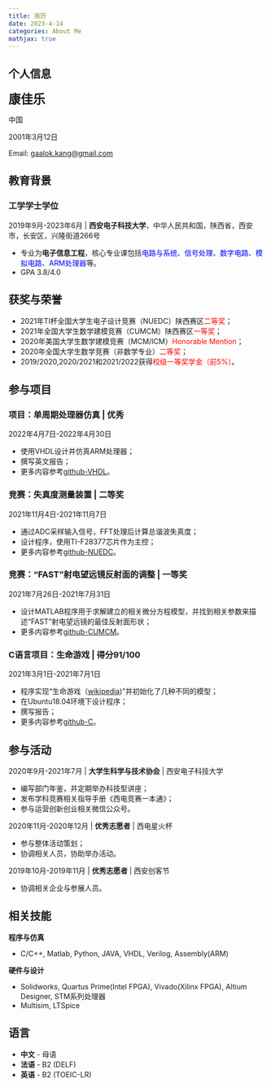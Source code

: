 ```yaml
---
title: 简历
date: 2023-4-14
categories: About Me
mathjax: true
---
```


## 个人信息

<font size="5"><b>康佳乐</b></font>

中国

2001年3月12日

Email: <a href="mailto:kanngjle@gmail.com">gaalok.kang@gmail.com</a>

## 教育背景

### 工学学士学位
2019年9月-2023年6月 | **西安电子科技大学**，中华人民共和国，陕西省，西安市，长安区，兴隆街道266号

- 专业为**电子信息工程**，核心专业课包括<span style="color:blue;">电路与系统、信号处理、数字电路、模拟电路、ARM处理器</span>等。
- GPA 3.8/4.0

## 获奖与荣誉

- 2021年TI杯全国大学生电子设计竞赛（NUEDC）陕西赛区<span style="color:red;">二等奖</span>；
- 2021年全国大学生数学建模竞赛（CUMCM）陕西赛区<span style="color:red;">一等奖</span>；
- 2020年美国大学生数学建模竞赛（MCM/ICM）<span style="color:red;">Honorable Mention</span>；
- 2020年全国大学生数学竞赛（非数学专业）<span style="color:red;">二等奖</span>；
- 2019/2020,2020/2021和2021/2022获得<span style="color:red;">校级一等奖学金（前5%）</span>。

## 参与项目

### 项目：单周期处理器仿真 | 优秀
2022年4月7日-2022年4月30日

- 使用VHDL设计并仿真ARM处理器；
- 撰写英文报告；
- 更多内容参考[github-VHDL](https://github.com/kjle/VHDL-2022-Spring)。

### 竞赛：失真度测量装置 | 二等奖
2021年11月4日-2021年11月7日

- 通过ADC采样输入信号，FFT处理后计算总谐波失真度；
- 设计程序，使用TI-F28377芯片作为主控；
- 更多内容参考[github-NUEDC](https://github.com/kjle/2021-NUEDC-A)。

### 竞赛：“FAST”射电望远镜反射面的调整 | 一等奖
2021年7月26日-2021年7月31日

- 设计MATLAB程序用于求解建立的相关微分方程模型，并找到相关参数来描述“FAST”射电望远镜的最佳反射面形状；
- 更多内容参考[github-CUMCM](https://github.com/kjle/2021-CUMCM-A)。

### C语言项目：生命游戏 | 得分91/100
2021年3月1日-2021年7月1日

- 程序实现“生命游戏（[wikipedia](https://zh.wikipedia.org/wiki/%E5%BA%B7%E5%A8%81%E7%94%9F%E5%91%BD%E6%B8%B8%E6%88%8F))”并初始化了几种不同的模型；
- 在Ubuntu18.04环境下设计程序；
- 撰写报告；
- 更多内容参考[github-C](https://github.com/kjle/Project-C-2021-Spring)。

## 参与活动

2020年9月-2021年7月 | **大学生科学与技术协会** | 西安电子科技大学

- 编写部门年鉴，并定期举办科技型讲座；
- 发布学科竞赛相关指导手册《西电竞赛一本通》；
- 参与运营创新创业相关微信公众号。

2020年11月-2020年12月 | **优秀志愿者** | 西电星火杯

- 参与整体活动策划；
- 协调相关人员，协助举办活动。

2019年10月-2019年11月 | **优秀志愿者** | 西安创客节

- 协调相关企业与参展人员。

## 相关技能

**程序与仿真**

- C/C++, Matlab, Python, JAVA, VHDL, Verilog, Assembly(ARM)

**硬件与设计**

- Solidworks, Quartus Prime(Intel FPGA), Vivado(Xilinx FPGA), Altium Designer, STM系列处理器
- Multisim, LTSpice

## 语言

- **中文** - 母语
- **法语** - B2 (DELF)
- **英语** - B2 (TOEIC-LR)
